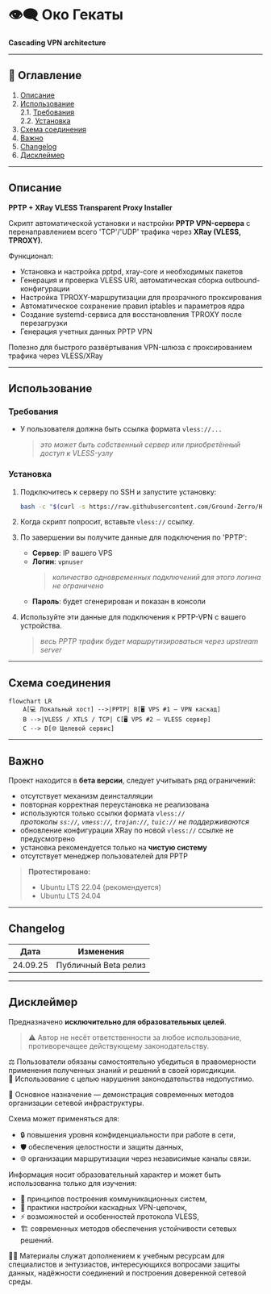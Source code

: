 # 👁️‍🗨️ Око Гекаты  
**Cascading VPN architecture**

---

## 📑 Оглавление
1. [Описание](#описание)
2. [Использование](#использование)  
   2.1. [Требования](#требования)  
   2.2. [Установка](#установка)
3. [Схема соединения](#схема-соединения)
4. [Важно](#важно)
5. [Changelog](#changelog)
6. [Дисклеймер](#дисклеймер)

---

## Описание

**PPTP + XRay VLESS Transparent Proxy Installer**

Скрипт автоматической установки и настройки **PPTP VPN-сервера** с перенаправлением всего 'TCP'/'UDP' трафика через **XRay (VLESS, TPROXY)**.  

Функционал:
- Установка и настройка pptpd, xray-core и необходимых пакетов
- Генерация и проверка VLESS URI, автоматическая сборка outbound-конфигурации
- Настройка TPROXY-маршрутизации для прозрачного проксирования
- Автоматическое сохранение правил iptables и параметров ядра
- Создание systemd-сервиса для восстановления TPROXY после перезагрузки
- Генерация учетных данных PPTP VPN

Полезно для быстрого развёртывания VPN-шлюза с проксированием трафика через VLESS/XRay

---

## Использование

### Требования
- У пользователя должна быть ссылка формата `vless://...`  
  >*это может быть собственный сервер или приобретённый доступ к VLESS-узлу*

### Установка
1. Подключитесь к серверу по SSH и запустите установку:
   ```bash
   bash -c "$(curl -s https://raw.githubusercontent.com/Ground-Zerro/HecateEye/main/hecate_eye-pptp-xray-vless.sh)"
   ```
2. Когда скрипт попросит, вставьте `vless://` ссылку.  

3. По завершении вы получите данные для подключения по 'PPTP':
   - **Сервер**: IP вашего VPS  
   - **Логин**: `vpnuser`  
     >*количество одновременных подключений для этого логина не ограничено*
   - **Пароль**: будет сгенерирован и показан в консоли  

4. Используйте эти данные для подключения к PPTP-VPN с вашего устройства.  
   >*весь PPTP трафик будет маршрутизироваться через upstream server*  

---

## Схема соединения

```mermaid
flowchart LR
    A[💻 Локальный хост] -->|PPTP| B[🖥️ VPS #1 — VPN каскад]
    B -->|VLESS / XTLS / TCP| C[🖥️ VPS #2 — VLESS сервер]
    C --> D[🌐 Целевой сервис]
```

---

## Важно

Проект находится в **бета версии**, следует учитывать ряд ограничений:

- отсутствует механизм деинсталляции  
- повторная корректная переустановка не реализована  
- используются только ссылки формата `vless://`  
  *протоколы `ss://`, `vmess://`, `trojan://`, `tuic://` не поддерживаются*  
- обновление конфигурации XRay по новой `vless://` ссылке не предусмотрено  
- установка рекомендуется только на **чистую систему**  
- отсутствует менеджер пользователей для PPTP  

> **Протестировано:**
>- Ubuntu LTS 22.04 (рекомендуется)
>- Ubuntu LTS 24.04

---

## Changelog

Дата        | Изменения
------------|----------------------
24.09.25    | Публичный Beta релиз

---

## Дисклеймер

Предназначено **исключительно для образовательных целей**.  
>⚠️ Автор не несёт ответственности за любое использование, противоречащее действующему законодательству.  

⚖️ Пользователи обязаны самостоятельно убедиться в правомерности применения полученных знаний и решений в своей юрисдикции.  
🚫 Использование с целью нарушения законодательства недопустимо.  

🎯 Основное назначение — демонстрация современных методов организации сетевой инфраструктуры.  

Схема может применяться для:  
- 🔒 повышения уровня конфиденциальности при работе в сети,  
- 🛡 обеспечения целостности и защиты данных,  
- 🌐 организации маршрутизации через независимые каналы связи.  

Информация носит образовательный характер и может быть использованна только для изучения:  
- 📡 принципов построения коммуникационных систем,  
- 🔄 практики настройки каскадных VPN-цепочек,  
- ⚡ возможностей и особенностей протокола VLESS,  
- 🏗 современных методов обеспечения устойчивости сетевых решений.  

👨‍💻 Материалы служат дополнением к учебным ресурсам для специалистов и энтузиастов, интересующихся вопросами защиты данных, надёжности соединений и построения доверенной сетевой среды.

